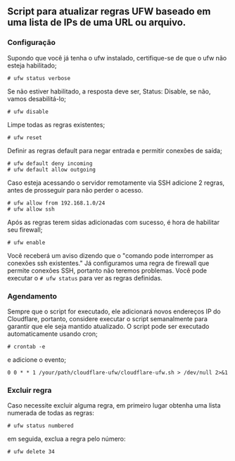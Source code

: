 ## Script para atualizar regras UFW baseado em uma lista de IPs de uma URL ou arquivo.

### Configuração
Supondo que você já tenha o ufw instalado, certifique-se de que o ufw não esteja habilitado;

```shell
# ufw status verbose
```

Se não estiver habilitado, a resposta deve ser, Status: Disable, se não, vamos desabilitá-lo;
```
# ufw disable
```

Limpe todas as regras existentes;
```
# ufw reset
```
Definir as regras default para negar entrada e permitir conexões de saída;
```
# ufw default deny incoming
# ufw default allow outgoing
```
Caso esteja acessando o servidor remotamente via SSH adicione 2 regras, antes de prosseguir para não perder o acesso.
```
# ufw allow from 192.168.1.0/24
# ufw allow ssh
```
Após as regras terem sidas adicionadas com sucesso, é hora de habilitar seu firewall;
```
# ufw enable
```

Você receberá um aviso dizendo que o "comando pode interromper as conexões ssh existentes." Já configuramos uma regra de firewall que permite conexões SSH, portanto não teremos problemas.
Você pode executar o ```# ufw status``` para ver as regras definidas.


### Agendamento
Sempre que o script for executado, ele adicionará novos endereços IP do Cloudflare, portanto, considere executar o script semanalmente para garantir que ele seja mantido atualizado.
O script pode ser executado automaticamente usando cron;
```
# crontab -e
```
e adicione o evento;
```
0 0 * * 1 /your/path/cloudflare-ufw/cloudflare-ufw.sh > /dev/null 2>&1
```


### Excluir regra
Caso necessite excluir alguma regra, em primeiro lugar obtenha uma lista numerada de todas as regras:
```
# ufw status numbered
```
em seguida, exclua a regra pelo número:
```
# ufw delete 34
```
